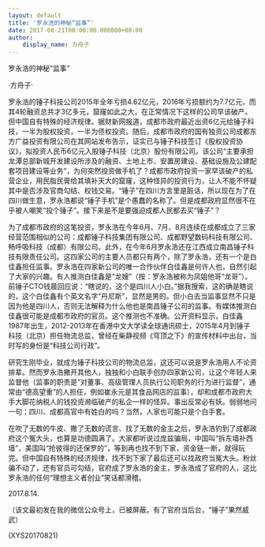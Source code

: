 ```yaml
---
layout: default
title: '罗永浩的神秘“监事”'
date: 2017-08-21T00:00:00.000000+08:00
author:
    display_name: 方舟子
---
```


罗永浩的神秘“监事”

·方舟子·

罗永浩的锤子科技公司2015年全年亏损4.62亿元，2016年亏损额约为7.7亿元，而其4轮融资总共才3亿多元，窟窿如此之大，在正常情况下这样的公司早该破产。但中国自有特殊的经济规律。据财新网报道，成都市政府最近出资6亿元给锤子科技，一半为股权投资，一半为债权投资。随后，成都市政府的国有独资公司成都东方广益投资有限公司在其网站发布告示，证实已与锤子科技签订《股权投资协议》，拟投资人民币6亿元入股锤子科技（北京）股份有限公司。该公司“主要承担龙潭总部新城开发建设所涉及的融资、土地上市、安置房建设、基础设施及公建配套项目建设等业务”，为何突然投资做手机了？成都市政府投资一家早该破产的私营企业，用民脂民膏给其填补天大的窟窿，这种怪异的投资行为，让人不能不怀疑其中是否涉及官商勾结、权钱交易。“锤子”在四川方言里是脏话，所以现在为了在四川做生意，罗永浩都说“锤子手机”是个愚蠢的名称了。但是成都政府显然很不在乎被人嘲笑“投个锤子”。接下来是不是要强迫成都人民都去买“锤子”？

为了成都市政府的这笔投资，罗永浩在今年6月、7月、8月连续在成都成立了三家经营范围相似的公司：成都锤子科技集团有限公司、成都野望数码科技有限公司、畅呼吸科技（成都）有限公司。此外，在今年6月罗永浩还在江西成立南昌锤子科技有限责任公司。这四家公司的主要人员都只有两个，除了罗永浩，还有一个是白佳鑫担任监事。罗永浩在四家新公司的唯一合作伙伴白佳鑫是何许人也，自然引起了大家的兴趣。有人推测白佳鑫是“龙嫂”（按：罗永浩被称为凤姐他哥“龙哥”）。前锤子CTO钱晨回应说：“瞎说的，这个是四川人小白。”据我搜索，这的确是瞎说的，这个白佳鑫有个英文名字“丹尼斯”，显然是男的。但小白去当监事显然不只是因为他是四川人，否则无法解释为什么他也是南昌锤子公司的监事。有媒体推测白佳鑫很可能是成都市政府的官员。这个推测也不准确。公开资料显示，白佳鑫1987年出生，2012-2013年在香港中文大学读全球通讯硕士，2015年4月到锤子科技（北京）担任物流总监，曾经在柴静视频《穹顶之下》的宣传材料中出台，当时写的身份是“科技公司行政”。

研究生刚毕业，就成为锤子科技公司的物流总监，这还可以说是罗永浩用人不论资排辈。然而罗永浩撇开其他人，独独和小白联手创办四家新公司，让这个年轻人来监督他（监事的职责是“对董事、高级管理人员执行公司职务的行为进行监督”，通常由“德高望重”的人担任，例如崔永元是其食品网店的监事），却和成都市政府大手大脚花纳税人的钱投资濒临破产的私企一样的怪异。事出反常必有妖。弱弱地问一句：四川、成都高官中有姓白的吗？当然，人家也可能只是个白手套。

在吹了无数的牛皮、撒了无数的谎言、找了无数的金主之后，罗永浩钓到了成都政府这个冤大头，也算是功德圆满了。大家都听说过庞兹骗局，中国叫“拆东墙补西墙”，美国叫“抢彼得的还保罗的”，等到再也找不到下家，资金链一断，就得玩完。但中国自有特殊的经济规律，找不到下家了最后还可以找政府当冤大头。粉丝骗不动了，还有官员可勾结，官府成了罗永浩的金主，罗永浩成了官府的人，这比罗永浩的任何“理想主义者创业”笑话都滑稽。

2017.8.14.

（该文最初发在我的微信公众号上，已被屏蔽。有了官府当后台，“锤子”果然威武）

(XYS20170821)

